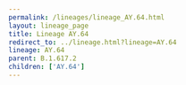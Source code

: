 ```yaml
---
permalink: /lineages/lineage_AY.64.html
layout: lineage_page
title: Lineage AY.64
redirect_to: ../lineage.html?lineage=AY.64
lineage: AY.64
parent: B.1.617.2
children: ['AY.64']
---
```

